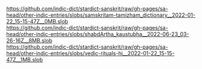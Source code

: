 https://github.com/indic-dict/stardict-sanskrit/raw/gh-pages/sa-head/other-indic-entries/slobs/samskritam-tamizham_dictionary__2022-01-22_15-15-47Z__0MB.slob  
https://github.com/indic-dict/stardict-sanskrit/raw/gh-pages/sa-head/other-indic-entries/slobs/shabdArtha_kaustubha__2022-06-23_03-26-16Z__8MB.slob  
https://github.com/indic-dict/stardict-sanskrit/raw/gh-pages/sa-head/other-indic-entries/slobs/vedic-rituals-hi__2022-01-22_15-15-47Z__1MB.slob  
